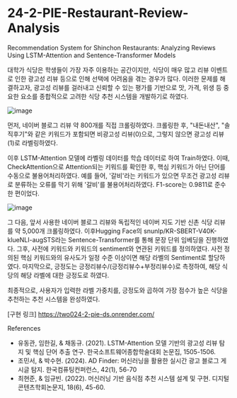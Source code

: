 # 24-2-PIE-Restaurant-Review-Analysis
Recommendation System for Shinchon Restaurants: Analyzing Reviews Using LSTM-Attention and Sentence-Transformer Models

대학가 식당은 학생들이 가장 자주 이용하는 공간이지만, 식당이 매우 많고 리뷰 이벤트로 인한 광고성 리뷰 등으로 인해 선택에 어려움을 겪는 경우가 많다. 이러한 문제를 해결하고자, 광고성 리뷰를 걸러내고 신뢰할 수 있는 평가를 기반으로 맛, 가격, 위생 등 중요한 요소를 종합적으로 고려한 식당 추천 시스템을 개발하기로 하였다.

![image](https://github.com/user-attachments/assets/c351a056-44e5-4a9b-af29-07d436b3fbeb)

먼저, 네이버 블로그 리뷰 약 800개를 직접 크롤링하였다. 크롤링한 후, "내돈내산", "솔직후기"와 같은 키워드가 포함되면 비광고성 리뷰(0)으로, 그렇지 않으면 광고성 리뷰(1)로 라벨링하였다.

이후 LSTM-Attention 모델에 라벨링 데이터를 학습 데이터로 하여 Train하였다. 이때, CheckAttention으로 Attention되는 키워드를 확인한 후, 핵심 키워드가 아닌 단어를 수동으로 불용어처리하였다. 예를 들어, '갈비'라는 키워드가 있으면 무조건 광고성 리뷰로 분류하는 오류를 막기 위해 '갈비'를 불용어처리하였다. F1-score는 0.9811로 준수한 편이었다.

![image](https://github.com/user-attachments/assets/58c5a694-b143-4e96-8d83-038f39e7e9e4)

그 다음, 앞서 사용한 네이버 블로그 리뷰와 독립적인 네이버 지도 기반 신촌 식당 리뷰를 약 5,000개 크롤링하였다. 이후Hugging Face의 snunlp/KR-SBERT-V40K-klueNLI-augSTS라는 Sentence-Transformer를 통해 문장 단위 임베딩을 진행하였다. 그후, 사전에 키워드와 키워드의 sentiment와 연관된 키워드를 정의하였다. 사전 정의된 핵심 키워드와의 유사도가 일정 수준 이상이면 해당 라벨의 Sentiment로 할당하였다. 마지막으로, 긍정도는 긍정리뷰수/(긍정리뷰수+부정리뷰수)로 측정하여, 해당 식당의 해당 라벨에 대한 긍정도로 하였다.

최종적으로, 사용자가 입력한 라벨 가중치를, 긍정도와 곱하여 가장 점수가 높은 식당을 추천하는 추천 시스템을 완성하였다.

[구현 링크]
https://two024-2-pie-ds.onrender.com/ 


References
- 유동관, 임한길, & 채동규. (2021). LSTM-Attention 모델 기반의 광고성 리뷰 탐지 및 핵심 단어 추출 연구. 한국소프트웨어종합학술대회 논문집, 1505-1506.
- 조민서, & 박수현. (2024). AD Finder: 머신러닝을 활용한 실시간 광고 블로그 게시글 탐지. 한국컴퓨팅컨퍼런스, 42(1), 56-70
- 최현준, & 임규빈. (2022). 머신러닝 기반 음식점 추천 시스템 설계 및 구현. 디지털콘텐츠학회논문지, 18(6), 45-60.
